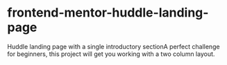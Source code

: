 # frontend-mentor-huddle-landing-page
Huddle landing page with a single introductory sectionA perfect challenge for beginners, this project will get you working with a two column layout.
